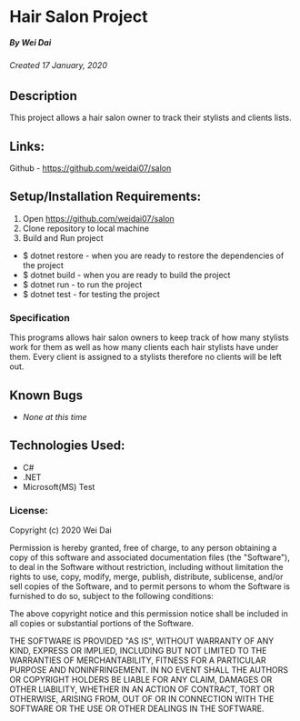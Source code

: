 # Hair Salon Project
##### By Wei Dai
###### Created 17 January, 2020

## Description

This project allows a hair salon owner to track their stylists and clients lists.

## Links:

Github - https://github.com/weidai07/salon

## Setup/Installation Requirements:

1. Open https://github.com/weidai07/salon
2. Clone repository to local machine 
3. Build and Run project

  - $ dotnet restore - when you are ready to restore the dependencies of the project
  - $ dotnet build - when you are ready to build the project
  - $ dotnet run - to run the project 
  - $ dotnet test - for testing the project
  

### Specification

  This programs allows hair salon owners to keep track of how many stylists work for them as well as how many clients each hair stylists have under them. Every client is assigned to a stylists therefore no clients will be left out. 

## Known Bugs

* _None at this time_

## Technologies Used:

* C#
* .NET
* Microsoft(MS) Test

### License:

Copyright (c) 2020 Wei Dai

Permission is hereby granted, free of charge, to any person obtaining a copy of this software and associated documentation files (the "Software"), to deal in the Software without restriction, including without limitation the rights to use, copy, modify, merge, publish, distribute, sublicense, and/or sell copies of the Software, and to permit persons to whom the Software is furnished to do so, subject to the following conditions:

The above copyright notice and this permission notice shall be included in all copies or substantial portions of the Software.

THE SOFTWARE IS PROVIDED "AS IS", WITHOUT WARRANTY OF ANY KIND, EXPRESS OR IMPLIED, INCLUDING BUT NOT LIMITED TO THE WARRANTIES OF MERCHANTABILITY, FITNESS FOR A PARTICULAR PURPOSE AND NONINFRINGEMENT. IN NO EVENT SHALL THE AUTHORS OR COPYRIGHT HOLDERS BE LIABLE FOR ANY CLAIM, DAMAGES OR OTHER LIABILITY, WHETHER IN AN ACTION OF CONTRACT, TORT OR OTHERWISE, ARISING FROM, OUT OF OR IN CONNECTION WITH THE SOFTWARE OR THE USE OR OTHER DEALINGS IN THE SOFTWARE.
